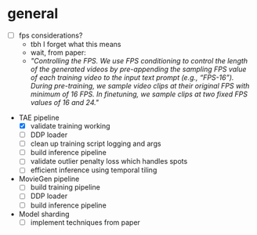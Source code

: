 # general
- [ ] fps considerations?
    - tbh I forget what this means
    - wait, from paper:
    - *"Controlling the FPS. We use FPS conditioning to control the length of the generated videos by pre-appending the sampling FPS value of each training video to the input text prompt (e.g., “FPS-16”). During pre-training, we sample video clips at their original FPS with minimum of 16 FPS. In finetuning, we sample clips at two fixed FPS values of 16 and 24."*
- TAE pipeline
    - [x] validate training working
    - [ ] DDP loader
    - [ ] clean up training script logging and args
    - [ ] build inference pipeline
    - [ ] validate outlier penalty loss which handles spots
    - [ ] efficient inference using temporal tiling
- MovieGen pipeline
    - [ ] build training pipeline
    - [ ] DDP loader
    - [ ] build inference pipeline
- Model sharding
    - [ ] implement techniques from paper
